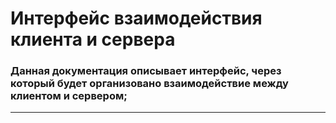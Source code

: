 # Интерфейс взаимодействия клиента и сервера
### Данная документация описывает интерфейс, через который будет организовано взаимодействие между клиентом и сервером; 

----
